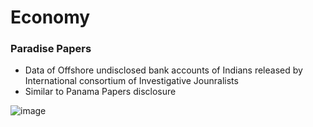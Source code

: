 # Economy

### Paradise Papers
- Data of Offshore undisclosed bank accounts of Indians released by International consortium of Investigative Jounralists
- Similar to Panama Papers disclosure

![image](https://user-images.githubusercontent.com/32932462/32474001-4668bf90-c390-11e7-93a9-d4147cbc8298.png)


